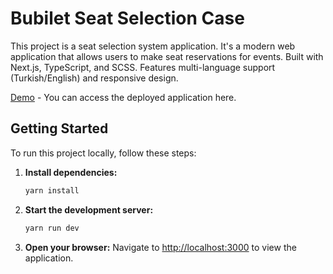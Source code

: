 # Bubilet Seat Selection Case

This project is a seat selection system application. It's a modern web application that allows users to make seat reservations for events. Built with Next.js, TypeScript, and SCSS. Features multi-language support (Turkish/English) and responsive design.

[Demo](https://bubilet-case-sw32.vercel.app/tr) - You can access the deployed application here.

## Getting Started

To run this project locally, follow these steps:

1. **Install dependencies:**
   ```bash
   yarn install
   ```

2. **Start the development server:**
   ```bash
   yarn run dev
   ```

3. **Open your browser:**
   Navigate to [http://localhost:3000](http://localhost:3000) to view the application.